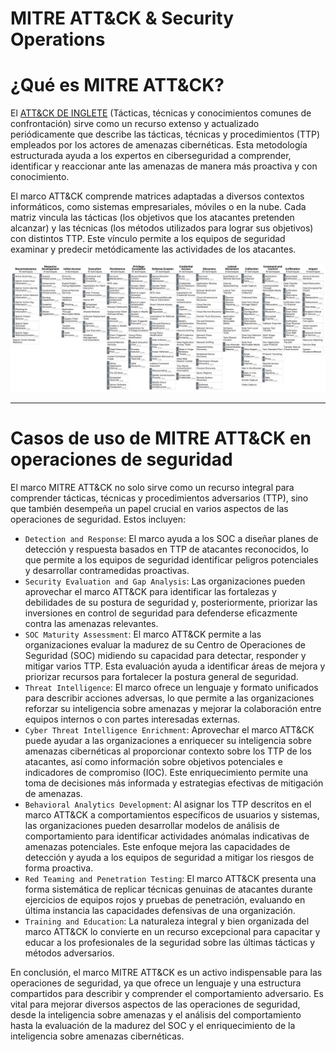 # MITRE ATT&CK & Security Operations

# **¿Qué es MITRE ATT&CK?**

El [ATT&CK DE INGLETE](https://attack.mitre.org/) (Tácticas, técnicas y conocimientos comunes de confrontación) sirve como un recurso extenso y actualizado periódicamente que describe las tácticas, técnicas y procedimientos (TTP) empleados por los actores de amenazas cibernéticas. Esta metodología estructurada ayuda a los expertos en ciberseguridad a comprender, identificar y reaccionar ante las amenazas de manera más proactiva y con conocimiento.

El marco ATT&CK comprende matrices adaptadas a diversos contextos informáticos, como sistemas empresariales, móviles o en la nube. Cada matriz vincula las tácticas (los objetivos que los atacantes pretenden alcanzar) y las técnicas (los métodos utilizados para lograr sus objetivos) con distintos TTP. Este vínculo permite a los equipos de seguridad examinar y predecir metódicamente las actividades de los atacantes.

![](MITRE.webp)

---

# **Casos de uso de MITRE ATT&CK en operaciones de seguridad**

El marco MITRE ATT&CK no solo sirve como un recurso integral para comprender tácticas, técnicas y procedimientos adversarios (TTP), sino que también desempeña un papel crucial en varios aspectos de las operaciones de seguridad. Estos incluyen:

- `Detection and Response`: El marco ayuda a los SOC a diseñar planes de detección y respuesta basados ​​en TTP de atacantes reconocidos, lo que permite a los equipos de seguridad identificar peligros potenciales y desarrollar contramedidas proactivas.
- `Security Evaluation and Gap Analysis`: Las organizaciones pueden aprovechar el marco ATT&CK para identificar las fortalezas y debilidades de su postura de seguridad y, posteriormente, priorizar las inversiones en control de seguridad para defenderse eficazmente contra las amenazas relevantes.
- `SOC Maturity Assessment`: El marco ATT&CK permite a las organizaciones evaluar la madurez de su Centro de Operaciones de Seguridad (SOC) midiendo su capacidad para detectar, responder y mitigar varios TTP. Esta evaluación ayuda a identificar áreas de mejora y priorizar recursos para fortalecer la postura general de seguridad.
- `Threat Intelligence`: El marco ofrece un lenguaje y formato unificados para describir acciones adversas, lo que permite a las organizaciones reforzar su inteligencia sobre amenazas y mejorar la colaboración entre equipos internos o con partes interesadas externas.
- `Cyber Threat Intelligence Enrichment`: Aprovechar el marco ATT&CK puede ayudar a las organizaciones a enriquecer su inteligencia sobre amenazas cibernéticas al proporcionar contexto sobre los TTP de los atacantes, así como información sobre objetivos potenciales e indicadores de compromiso (IOC). Este enriquecimiento permite una toma de decisiones más informada y estrategias efectivas de mitigación de amenazas.
- `Behavioral Analytics Development`: Al asignar los TTP descritos en el marco ATT&CK a comportamientos específicos de usuarios y sistemas, las organizaciones pueden desarrollar modelos de análisis de comportamiento para identificar actividades anómalas indicativas de amenazas potenciales. Este enfoque mejora las capacidades de detección y ayuda a los equipos de seguridad a mitigar los riesgos de forma proactiva.
- `Red Teaming and Penetration Testing`: El marco ATT&CK presenta una forma sistemática de replicar técnicas genuinas de atacantes durante ejercicios de equipos rojos y pruebas de penetración, evaluando en última instancia las capacidades defensivas de una organización.
- `Training and Education`: La naturaleza integral y bien organizada del marco ATT&CK lo convierte en un recurso excepcional para capacitar y educar a los profesionales de la seguridad sobre las últimas tácticas y métodos adversarios.

En conclusión, el marco MITRE ATT&CK es un activo indispensable para las operaciones de seguridad, ya que ofrece un lenguaje y una estructura compartidos para describir y comprender el comportamiento adversario. Es vital para mejorar diversos aspectos de las operaciones de seguridad, desde la inteligencia sobre amenazas y el análisis del comportamiento hasta la evaluación de la madurez del SOC y el enriquecimiento de la inteligencia sobre amenazas cibernéticas.